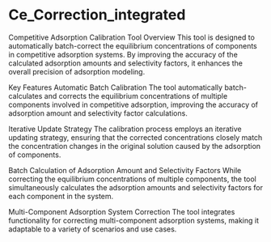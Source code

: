 # Ce_Correction_integrated
Competitive Adsorption Calibration Tool
Overview
This tool is designed to automatically batch-correct the equilibrium concentrations of components in competitive adsorption systems. By improving the accuracy of the calculated adsorption amounts and selectivity factors, it enhances the overall precision of adsorption modeling.

Key Features
Automatic Batch Calibration
The tool automatically batch-calculates and corrects the equilibrium concentrations of multiple components involved in competitive adsorption, improving the accuracy of adsorption amount and selectivity factor calculations.

Iterative Update Strategy
The calibration process employs an iterative updating strategy, ensuring that the corrected concentrations closely match the concentration changes in the original solution caused by the adsorption of components.

Batch Calculation of Adsorption Amount and Selectivity Factors
While correcting the equilibrium concentrations of multiple components, the tool simultaneously calculates the adsorption amounts and selectivity factors for each component in the system.

Multi-Component Adsorption System Correction
The tool integrates functionality for correcting multi-component adsorption systems, making it adaptable to a variety of scenarios and use cases.
